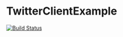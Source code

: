 # TwitterClientExample

[![Build Status](https://travis-ci.com/royshahaf/TwitterClientExample.svg?branch=master)](https://travis-ci.com/royshahaf/TwitterClientExample)
